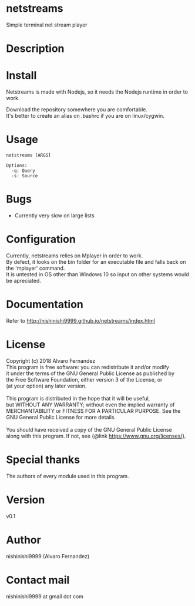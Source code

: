 # netstreams
Simple terminal net stream player

# Description

# Install
Netstreams is made with Nodejs, so it needs the Nodejs runtime in order to work.

Download the repository somewhere you are comfortable.<br>
It's better to create an alias on .bashrc if you are on linux/cygwin.

# Usage

    netstreams [ARGS]

    Options:
      -q: Query
      -s: Source

# Bugs
- Currently very slow on large lists

# Configuration
Currently, netstreams relies on Mplayer in order to work.
<br>By defect, it looks on the bin folder for an executable file and falls back on the 'mplayer' command.
<br>It is untested in OS other than Windows 10 so input on other systems would be apreciated.

# Documentation
Refer to http://nishinishi9999.github.io/netstreams/index.html

# License
Copyright (c) 2018 Alvaro Fernandez
<br>This program is free software: you can redistribute it and/or modify
<br>it under the terms of the GNU General Public License as published by
<br>the Free Software Foundation, either version 3 of the License, or
<br>(at your option) any later version.
<br>
<br>This program is distributed in the hope that it will be useful,
<br>but WITHOUT ANY WARRANTY; without even the implied warranty of
<br>MERCHANTABILITY or FITNESS FOR A PARTICULAR PURPOSE.  See the
<br>GNU General Public License for more details.
<br>
<br>You should have received a copy of the GNU General Public License
<br>along with this program.  If not, see {@link https://www.gnu.org/licenses/}.

# Special thanks
The authors of every module used in this program.

# Version
v0.1

# Author
nishinishi9999 (Alvaro Fernandez)

# Contact mail
nishinishi9999 at gmail dot com
